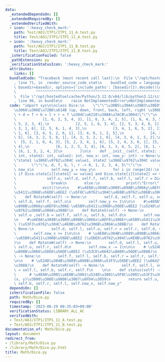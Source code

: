 ```yaml
---
data:
  _extendedDependsOn: []
  _extendedRequiredBy: []
  _extendedVerifiedWith:
  - icon: ':heavy_check_mark:'
    path: Test/AOJ/ITP1/ITP1_11_A.test.py
    title: Test/AOJ/ITP1/ITP1_11_A.test.py
  - icon: ':heavy_check_mark:'
    path: Test/AOJ/ITP1/ITP1_11_B.test.py
    title: Test/AOJ/ITP1/ITP1_11_B.test.py
  _isVerificationFailed: false
  _pathExtension: py
  _verificationStatusIcon: ':heavy_check_mark:'
  attributes:
    links: []
  bundledCode: "Traceback (most recent call last):\n  File \"/opt/hostedtoolcache/Python/3.12.0/x64/lib/python3.12/site-packages/onlinejudge_verify/documentation/build.py\"\
    , line 71, in _render_source_code_stat\n    bundled_code = language.bundle(stat.path,\
    \ basedir=basedir, options={'include_paths': [basedir]}).decode()\n          \
    \         ^^^^^^^^^^^^^^^^^^^^^^^^^^^^^^^^^^^^^^^^^^^^^^^^^^^^^^^^^^^^^^^^^^^^^^^^^^^^^^^^^\n\
    \  File \"/opt/hostedtoolcache/Python/3.12.0/x64/lib/python3.12/site-packages/onlinejudge_verify/languages/python.py\"\
    , line 96, in bundle\n    raise NotImplementedError\nNotImplementedError\n"
  code: "import sys\n\nclass Dice:\n    \"\"\"\u30B5\u30A4\u30B3\u30ED\u306E\u5168\
    \u3066\u306E\u72B6\u614B (up, down, front, back, left, right \u306E\u9806) (u\
    \ + d = f + b = l + r = 7 \u304C\u6210\u308A\u7ACB\u3064)\"\"\"\n    state = [\n\
    \            [1, 6, 2, 5, 4, 3], [1, 6, 3, 4, 2, 5], [1, 6, 4, 3, 5, 2], [1, 6,\
    \ 5, 2, 3, 4],\n            [2, 5, 1, 6, 3, 4], [2, 5, 3, 4, 6, 1], [2, 5, 4,\
    \ 3, 1, 6], [2, 5, 6, 1, 4, 3],\n            [3, 4, 1, 6, 5, 2], [3, 4, 2, 5,\
    \ 1, 6], [3, 4, 5, 2, 6, 1], [3, 4, 6, 1, 2, 5],\n            [4, 3, 1, 6, 2,\
    \ 5], [4, 3, 2, 5, 6, 1], [4, 3, 5, 2, 1, 6], [4, 3, 6, 1, 5, 2],\n          \
    \  [5, 2, 1, 6, 4, 3], [5, 2, 3, 4, 1, 6], [5, 2, 4, 3, 6, 1], [5, 2, 6, 1, 3,\
    \ 4],\n            [6, 1, 2, 5, 3, 4], [6, 1, 3, 4, 5, 2], [6, 1, 4, 3, 2, 5],\
    \ [6, 1, 5, 2, 4, 3]\n        ]\n\n    def __init__(self, state1: int, value1:\
    \ int, state2: int, value2: int, now_x: int, now_y: int) -> None:\n        \"\"\
    \"state1 \u306E\u9762\u304C value1, state2 \u306E\u9762\u304C value2\"\"\"\n \
    \       \"\"\"u, d, f, b, l, r -> 0, 1, 2, 3, 4, 5\"\"\"\n        self.now_x =\
    \ now_x\n        self.now_y = now_y\n        for i in range(24):\n           \
    \ if Dice.state[i][state1] == value1 and Dice.state[i][state2] == value2:\n  \
    \              self.u, self.d, self.f, self.b, self.l, self.r = Dice.state[i]\n\
    \                break\n        else:\n            print(\"Error\", file=sys.stderr)\n\
    \            exit()\n\n\n    #\u4E0A\u304B\u3089\u898B\u3066y\u8EF8\u306E+\u65B9\
    \u5411\u306B\u56DE\u8EE2 (\u5F8C\u9762\u304C\u4E0B\u9762\u306B\u306A\u308B)\n\
    \    def RotateN(self) -> None:\n        self.d, self.f, self.u, self.b = self.b,\
    \ self.d, self.f, self.u\n        self.now_y += 1\n\n\n    #\u4E0A\u304B\u3089\
    \u898B\u3066y\u8EF8\u306E-\u65B9\u5411\u306B\u56DE\u8EE2 (\u524D\u9762\u304C\u4E0B\
    \u9762\u306B\u306A\u308B)\n    def RotateS(self) -> None:\n        self.d, self.f,\
    \ self.u ,self.b = self.f, self.u, self.b, self.d\n        self.now_y -= 1\n\n\
    \n    #\u4E0A\u304B\u3089\u898B\u3066x\u8EF8\u306E+\u65B9\u5411\u306B\u56DE\u8EE2\
    \ (\u53F3\u9762\u304C\u4E0B\u9762\u306B\u306A\u308B)\n    def RotateE(self) ->\
    \ None:\n        self.d, self.l, self.u, self.r = self.r, self.d, self.l, self.u\n\
    \        self.now_x += 1\n\n\n    # \u4E0A\u304B\u3089\u898B\u3066x\u8EF8\u306E\
    -\u65B9\u5411\u306B\u56DE\u8EE2 (\u5DE6\u9762\u304C\u4E0B\u9762\u306B\u306A\u308B\
    )\n    def RotateW(self) -> None:\n        self.d, self.l, self.u, self.r = self.l,\
    \ self.u, self.r, self.d\n        self.now_x -= 1\n\n\n    # \u524D\u304B\u3089\
    \u898B\u3066\u5DE6\u56DE\u8EE2 (\u53CD\u6642\u8A08\u56DE\u308A)\n    def RotateL(self)\
    \ -> None:\n        self.f, self.l, self.b, self.r = self.r, self.f, self.l, self.b\n\
    \n\n    # \u524D\u304B\u3089\u898B\u3066\u53F3\u56DE\u8EE2 (\u6642\u8A08\u56DE\
    \u308A)\n    def RotateR(self) -> None:\n        self.f, self.l, self.b, self.r\
    \ = self.l, self.b, self.r, self.f\n    \n\n    def status(self) -> None:\n  \
    \      # \u4E0A\u3001\u4E0B\u3001\u524D\u3001\u5F8C\u3001\u53F3\u3001\u5DE6\u3001\
    (x, y)\u3000\u306E\u9806\u3067\u8FD4\u3059\n        return self.u, self.d, self.f,\
    \ self.b, self.r, self.l, self.now_x, self.now_y"
  dependsOn: []
  isVerificationFile: false
  path: Math/Dice.py
  requiredBy: []
  timestamp: '2023-06-29 00:35:03+09:00'
  verificationStatus: LIBRARY_ALL_AC
  verifiedWith:
  - Test/AOJ/ITP1/ITP1_11_A.test.py
  - Test/AOJ/ITP1/ITP1_11_B.test.py
documentation_of: Math/Dice.py
layout: document
redirect_from:
- /library/Math/Dice.py
- /library/Math/Dice.py.html
title: Math/Dice.py
---
```

